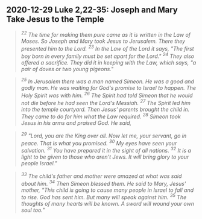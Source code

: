## 2020-12-29 Luke 2,22-35: Joseph and Mary Take Jesus to the Temple

>*<sup>22</sup> The time for making them pure came as it is written in the Law of Moses. So Joseph and Mary took Jesus to Jerusalem. There they presented him to the Lord. <sup>23</sup> In the Law of the Lord it says, "The first boy born in every family must be set apart for the Lord." <sup>24</sup> They also offered a sacrifice. They did it in keeping with the Law, which says, "a pair of doves or two young pigeons."*

>*<sup>25</sup> In Jerusalem there was a man named Simeon. He was a good and godly man. He was waiting for God's promise to Israel to happen. The Holy Spirit was with him. <sup>26</sup> The Spirit had told Simeon that he would not die before he had seen the Lord's Messiah. <sup>27</sup> The Spirit led him into the temple courtyard. Then Jesus' parents brought the child in. They came to do for him what the Law required. <sup>28</sup> Simeon took Jesus in his arms and praised God. He said,*

>*<sup>29</sup> "Lord, you are the King over all. Now let me, your servant, go in peace. That is what you promised. <sup>30</sup> My eyes have seen your salvation.
<sup>31</sup> You have prepared it in the sight of all nations. <sup>32</sup> It is a light to be given to those who aren't Jews. It will bring glory to your people Israel."*

>*<sup>33</sup> The child's father and mother were amazed at what was said about him. <sup>34</sup> Then Simeon blessed them. He said to Mary, Jesus' mother, "This child is going to cause many people in Israel to fall and to rise. God has sent him. But many will speak against him. <sup>35</sup> The thoughts of many hearts will be known. A sword will wound your own soul too."*
